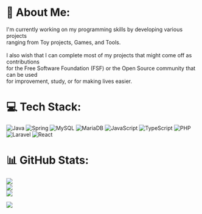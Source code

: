 # 💫 About Me:
I'm currently working on my programming skills by developing various projects<br>ranging from Toy projects, Games, and Tools.<br><br>I also wish that I can complete most of my projects that might come off as contributions<br>for the Free Software Foundation (FSF) or the Open Source community that can be used<br>for improvement, study, or for making lives easier.


# 💻 Tech Stack:
![Java](https://img.shields.io/badge/java-%23ED8B00.svg?style=for-the-badge&logo=openjdk&logoColor=white) ![Spring](https://img.shields.io/badge/spring-%236DB33F.svg?style=for-the-badge&logo=spring&logoColor=white) ![MySQL](https://img.shields.io/badge/mysql-4479A1.svg?style=for-the-badge&logo=mysql&logoColor=white) ![MariaDB](https://img.shields.io/badge/MariaDB-003545?style=for-the-badge&logo=mariadb&logoColor=white) ![JavaScript](https://img.shields.io/badge/javascript-%23323330.svg?style=for-the-badge&logo=javascript&logoColor=%23F7DF1E) ![TypeScript](https://img.shields.io/badge/typescript-%23007ACC.svg?style=for-the-badge&logo=typescript&logoColor=white) ![PHP](https://img.shields.io/badge/php-%23777BB4.svg?style=for-the-badge&logo=php&logoColor=white) ![Laravel](https://img.shields.io/badge/laravel-%23FF2D20.svg?style=for-the-badge&logo=laravel&logoColor=white) ![React](https://shields.io/badge/react-black?logo=react&style=for-the-badge)
# 📊 GitHub Stats:
![](https://github-readme-stats.vercel.app/api?username=Lurky-phish-2085&theme=default&hide_border=false&include_all_commits=true&count_private=true)<br/>
![](https://github-readme-streak-stats.herokuapp.com/?user=Lurky-phish-2085&theme=default&hide_border=false)<br/>
![](https://github-readme-stats.vercel.app/api/top-langs/?username=Lurky-phish-2085&theme=default&hide_border=false&include_all_commits=true&count_private=true&layout=compact)


[![](https://visitcount.itsvg.in/api?id=Lurky-phish-2085&icon=5&color=0)](https://visitcount.itsvg.in)

<!-- Proudly created with GPRM ( https://gprm.itsvg.in ) -->
